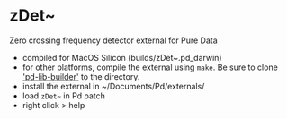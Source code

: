 # zDet~ #
 Zero crossing frequency detector external for Pure Data

- compiled for MacOS Silicon (builds/zDet~.pd_darwin)
- for other platforms, compile the external using ```make```. Be sure to clone ['pd-lib-builder'](https://github.com/pure-data/pd-lib-builder) to the directory.
- install the external in ~/Documents/Pd/externals/
- load ```zDet~``` in Pd patch
- right click > help
